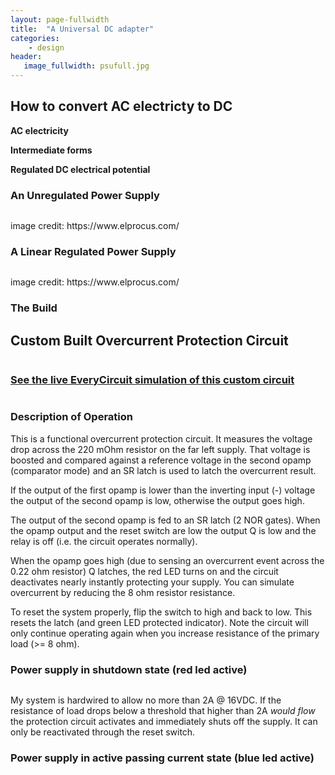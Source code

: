 ```yaml
---
layout: page-fullwidth
title:  "A Universal DC adapter"
categories:
    - design
header:
   image_fullwidth: psufull.jpg
---
```

<h2><strong>How to convert AC electricty to DC</strong></h2>
<p><strong>AC electricity</strong></p>
<p><strong>Intermediate forms</strong></p>
<p><strong>Regulated DC electrical potential</strong></p>

<h3><strong>An Unregulated Power Supply</strong></h3>
<div class="row">
    <div class="column.large-centered">
    <img src="{{ site.urlimg }}psuUnreg.jpg" alt="">
    </div>
</div>
<p>image credit: https://www.elprocus.com/</p>
<p></p>

<h3><strong>A Linear Regulated Power Supply</strong></h3>
<p></p>
<div class="row">
    <div class="column.large-centered">
    <img src="{{ site.urlimg }}psuRegLin.jpg" alt="">
    </div>
</div>
<p>image credit: https://www.elprocus.com/</p>
<p></p>

<h3><strong>The Build</strong></h3>

<!-- <p> </p>
<ul>
<li></li>
<li></li>
<li></li>
<li></strong></li>
<li></li>
<li></li>
<li></li>
<li></li>
<li></li> 
</ul> -->

<h2><strong>Custom Built Overcurrent Protection Circuit</strong></h2>
<div class="row">
    <div class="column.large-centered">
    <img src="{{ site.urlimg }}psuprot0.jpg" alt="">
    </div>
</div>

<h3><strong><a href="https://everycircuit.com/circuit/6734605162643456/overcurrent-short-circuit-protection-circuit">See the live EveryCircuit simulation of this custom circuit</a></strong></h3>
<div class="row">
    <div class="column.large-centered">
    <img src="{{ site.urlimg }}psuEverycirc.png" alt="">
    </div>
</div>
<h3><strong>Description of Operation</strong></h3>
<p>This is a functional overcurrent protection circuit. It measures the voltage drop across the 220 mOhm resistor on the far left supply. That voltage is boosted and compared against a reference voltage in the second opamp (comparator mode) and an SR latch is used to latch the overcurrent result.</p> 
<p>If the output of the first opamp is lower than the inverting input (-) voltage the output of the second opamp is low, otherwise the output goes high.</p>  
<p>The output of the second opamp is fed to an SR latch (2 NOR gates). When the opamp output and the reset switch are low the output Q is low and the relay is off (i.e. the circuit operates normally).</p> 
<p>When the opamp goes high (due to sensing an overcurrent event across the 0.22 ohm resistor) Q latches, the red LED turns on and the circuit deactivates nearly instantly protecting your supply.  You can simulate overcurrent by reducing the 8 ohm resistor resistance.</p> 
<p>To reset the system properly, flip the switch to high and back to low. This resets the latch (and green LED protected indicator). Note the circuit will only continue operating again when you increase resistance of the primary load (>= 8 ohm). </p>
<!-- <h3>An intermediate build stage</h3> -->
<!-- <div class="row">
    <div class="column.large-centered">
    <img src="{{ site.urlimg }}psuprot1.jpg" alt="">
    </div>
</div> -->
<h3><strong>Power supply in shutdown state (red led active)</strong></h3>
<div class="row">
    <div class="column.large-centered">
    <img src="{{ site.urlimg }}psuprot3.jpg" alt="">
    </div>
</div>
<p>My system is hardwired to allow no more than 2A @ 16VDC. If the resistance of load drops below a threshold that higher than 2A <em>would flow</em> the protection circuit activates and immediately shuts off the supply. It can only be reactivated through the reset switch.</p>

<h3><strong>Power supply in active passing current state (blue led active)</strong></h3>
<div class="row">
    <div class="column.large-centered">
    <img src="{{ site.urlimg }}psuprot2.jpg" alt="">
    </div>
</div>
